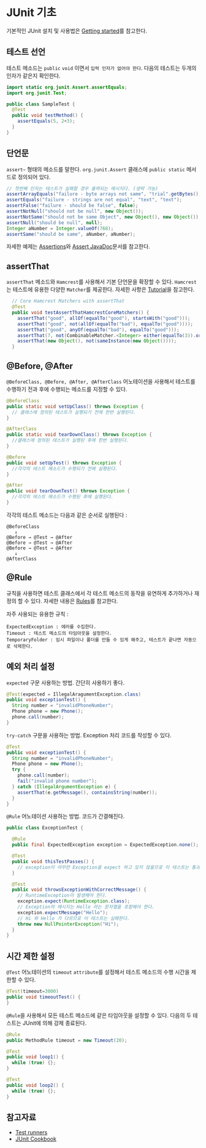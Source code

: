 # JUnit 기초

기본적인 JUnit 설치 및 사용법은 [Getting started](https://github.com/junit-team/junit4/wiki/Getting-started)를 참고한다.

## 테스트 선언

테스트 메소드는 `public` `void` 이면서 `입력 인자가 없어야 한다`. 다음의 테스트는 두개의 인자가 같은지 확인한다.

```java
import static org.junit.Assert.assertEquals;
import org.junit.Test;

public class SampleTest {
  @Test
  public void testMethod() {
    assertEquals(5, 2+3);
  }
}
```

## 단언문

`assert~` 형태의 메소드를 말한다. `org.junit.Assert` 클래스에 `public static` 메서드로 정의되어 있다.

```java
// 첫번째 인자는 테스트가 실패할 경우 출력되는 메시지다. (생략 가능)
assertArrayEquals("failure - byte arrays not same", "trial".getBytes(), "trial".getBytes());
assertEquals("failure - strings are not equal", "text", "text");
assertFalse("failure - should be false", false);
assertNotNull("should not be null", new Object());
assertNotSame("should not be same Object", new Object(), new Object());
assertNull("should be null", null);
Integer aNumber = Integer.valueOf(768);
assertSame("should be same", aNumber, aNumber);
```

자세한 예제는 [Assertions](https://github.com/junit-team/junit4/wiki/Assertions)와 [Assert JavaDoc](http://junit.sourceforge.net/javadoc/org/junit/Assert.html)문서를 참고한다.

## assertThat

`assertThat` 메소드와 `Hamcrest`를 사용해서 기본 단언문을 확장할 수 있다. `Hamcrest`는 테스트에 유용한 다양한 `Matcher`를 제공한다. 자세한 사항은 [Tutorial](https://code.google.com/archive/p/hamcrest/wikis/Tutorial.wiki)을 참고한다.

```java
  // Core Hamcrest Matchers with assertThat
  @Test
  public void testAssertThatHamcrestCoreMatchers() {
    assertThat("good", allOf(equalTo("good"), startsWith("good")));
    assertThat("good", not(allOf(equalTo("bad"), equalTo("good"))));
    assertThat("good", anyOf(equalTo("bad"), equalTo("good")));
    assertThat(7, not(CombinableMatcher.<Integer> either(equalTo(3)).or(equalTo(4))));
    assertThat(new Object(), not(sameInstance(new Object())));
  }
```

## @Before, @After

 `@BeforeClass, @Before, @After, @AfterClass` 어노테이션을 사용해서 테스트를 수행하기 전과 후에 수행되는 메소드를 지정할 수 있다.

```java
@BeforeClass
public static void setUpClass() throws Exception {
  // 클래스에 정의된 테스트가 실행되기 전에 한번 실행된다.
}

@AfterClass
public static void tearDownClass() throws Exception {
  //클래스에 정의된 테스트가 실행된 후에 한번 실행된다.
}

@Before
public void setUpTest() throws Exception {
  //각각의 테스트 메소드가 수행되기 전에 실행된다.
}

@After
public void tearDownTest() throws Exception {
  //각각의 테스트 메소드가 수행된 후에 실행된다.
}
```

각각의 테스트 메소드는 다음과 같은 순서로 실행된다 :

    @BeforeClass
       ↓
    @Before → @Test → @After
    @Before → @Test → @After
    @Before → @Test → @After
       ↓
    @AfterClass

## @Rule

규칙을 사용하면 테스트 클래스에서 각 테스트 메소드의 동작을 유연하게 추가하거나 재정의 할 수 있다. 자세한 내용은 [Rules](https://github.com/junit-team/junit4/wiki/Rules)를 참고한다.

자주 사용되는 유용한 규칙 :

    ExpectedException : 에러를 수집한다.
    Timeout : 테스트 메소드의 타임아웃을 설정한다.
    TemporaryFolder : 임시 파일이나 폴더를 만들 수 있게 해주고, 테스트가 끝나면 자동으로 삭제한다.

## 예외 처리 설정

`expected` 구문 사용하는 방법. 간단히 사용하기 좋다.

```java
@Test(expected = IllegalAragumentException.class)
public void exceptionTest() {
  String number = "invalidPhoneNumber";
  Phone phone = new Phone();
  phone.call(number);
}
```

`try-catch` 구문을 사용하는 방법. Exception 처리 코드를 작성할 수 있다.

```java
@Test
public void exceptionTest() {
  String number = "invalidPhoneNumber";
  Phone phone = new Phone();
  try {
    phone.call(number);
    fail("invalid phone number");
  } catch (IllegalArgumentException e) {
    assertThat(e.getMessage(), containsString(number));
  }
}
```

`@Rule` 어노테이션 사용하는 방법. 코드가 간결해진다.

```java
public class ExceptionTest {

  @Rule
  public final ExpectedException exception = ExpectedException.none();

  @Test
  public void thisTestPasses() {
    // exception이 아무런 Exception을 expect 하고 있지 않을므로 이 테스트는 통과한다.
  }

  @Test
  public void throwsExceptionWithCorrectMessage() {
    // RuntimeException이 발생해야 한다.
    exception.expect(RuntimeException.class);
    // Exception의 메시지는 Hello 라는 문자열을 포함해야 한다.
    exception.expectMessage("Hello");
    // Hi 와 Hello 가 다르므로 이 테스트는 실패한다.
    throw new NullPointerException("Hi");
  }
}
```

## 시간 제한 설정

`@Test` 어노테이션의 `timeout` `attribute`를 설정해서 테스트 메소드의 수행 시간을 제한할 수 있다.

```java
@Test(timeout=3000)
public void timeoutTest() {
}
```

`@Rule`을 사용해서 모든 테스트 메소드에 같은 타임아웃을 설정할 수 있다. 다음의 두 테스트는 JUnit에 의해 강제 종료된다.

```java
@Rule
public MethodRule timeout = new Timeout(20);

@Test
public void loop1() {
  while (true) {};
}

@Test
public void loop2() {
  while (true) {};
}
```

## 참고자료

- [Test runners](https://github.com/junit-team/junit4/wiki/test-runners)
- [JUnit Cookbook](http://junit.sourceforge.net/doc/cookbook/cookbook.htm)